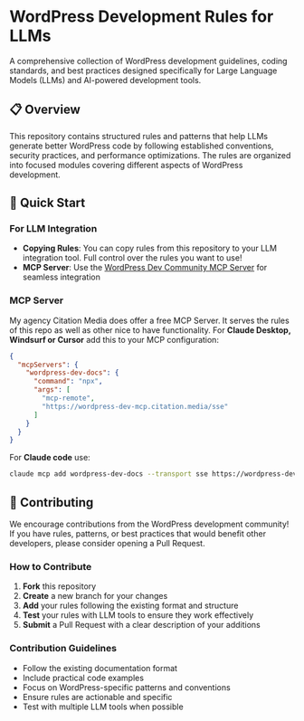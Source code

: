 # WordPress Development Rules for LLMs

A comprehensive collection of WordPress development guidelines, coding standards, and best practices designed specifically for Large Language Models (LLMs) and AI-powered development tools.

## 📋 Overview

This repository contains structured rules and patterns that help LLMs generate better WordPress code by following established conventions, security practices, and performance optimizations. The rules are organized into focused modules covering different aspects of WordPress development.

## 🚀 Quick Start

### For LLM Integration

* **Copying Rules**: You can copy rules from this repository to your LLM integration tool. Full control over the rules you want to use!
* **MCP Server**: Use the [WordPress Dev Community MCP Server](https://github.com/Citation-Media/wordpress-dev-community-mcp-server) for seamless integration

### MCP Server
My agency Citation Media does offer a free MCP Server. It serves the rules of this repo as well as other nice to have functionality.
For **Claude Desktop, Windsurf or Cursor** add this to your MCP configuration:

```json
{
  "mcpServers": {
    "wordpress-dev-docs": {
      "command": "npx",
      "args": [
        "mcp-remote",
        "https://wordpress-dev-mcp.citation.media/sse"
      ]
    }
  }
}
```

For **Claude code** use:
```bash
claude mcp add wordpress-dev-docs --transport sse https://wordpress-dev-mcp.citation.media/sse -s project
```

## 🤝 Contributing

We encourage contributions from the WordPress development community! If you have rules, patterns, or best practices that would benefit other developers, please consider opening a Pull Request.

### How to Contribute

1. **Fork** this repository
2. **Create** a new branch for your changes
3. **Add** your rules following the existing format and structure
4. **Test** your rules with LLM tools to ensure they work effectively
5. **Submit** a Pull Request with a clear description of your additions

### Contribution Guidelines

- Follow the existing documentation format
- Include practical code examples
- Focus on WordPress-specific patterns and conventions
- Ensure rules are actionable and specific
- Test with multiple LLM tools when possible

